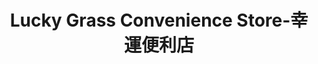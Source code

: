 ---
title: "Lucky Grass Convenience Store-幸運便利店"
url: /monterey-park/lucky-grass-convenience-store-xing-yun-bian-li-dian/
shop: convenience
---